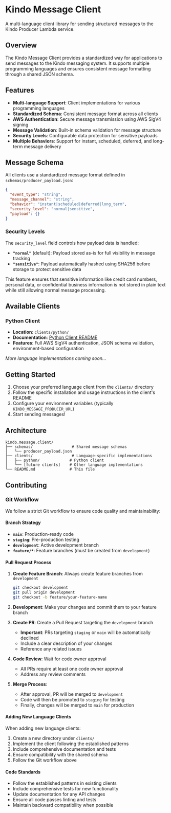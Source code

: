 # Kindo Message Client

A multi-language client library for sending structured messages to the Kindo Producer Lambda service.

## Overview

The Kindo Message Client provides a standardized way for applications to send messages to the Kindo messaging system. It supports multiple programming languages and ensures consistent message formatting through a shared JSON schema.

## Features

- **Multi-language Support**: Client implementations for various programming languages
- **Standardized Schema**: Consistent message format across all clients
- **AWS Authentication**: Secure message transmission using AWS SigV4 signing
- **Message Validation**: Built-in schema validation for message structure
- **Security Levels**: Configurable data protection for sensitive payloads
- **Multiple Behaviors**: Support for instant, scheduled, deferred, and long-term message delivery

## Message Schema

All clients use a standardized message format defined in `schemas/producer_payload.json`:

```json
{
  "event_type": "string",
  "message_channel": "string", 
  "behavior": "instant|scheduled|deferred|long_term",
  "security_level": "normal|sensitive",
  "payload": {}
}
```

### Security Levels

The `security_level` field controls how payload data is handled:

- **`"normal"`** (default): Payload stored as-is for full visibility in message tracking
- **`"sensitive"`**: Payload automatically hashed using SHA256 before storage to protect sensitive data

This feature ensures that sensitive information like credit card numbers, personal data, or confidential business information is not stored in plain text while still allowing normal message processing.

## Available Clients

### Python Client
- **Location**: `clients/python/`
- **Documentation**: [Python Client README](clients/python/README.md)
- **Features**: Full AWS SigV4 authentication, JSON schema validation, environment-based configuration

*More language implementations coming soon...*

## Getting Started

1. Choose your preferred language client from the `clients/` directory
2. Follow the specific installation and usage instructions in the client's README
3. Configure your environment variables (typically `KINDO_MESSAGE_PRODUCER_URL`)
4. Start sending messages!

## Architecture

```
kindo.message.client/
├── schemas/                 # Shared message schemas
│   └── producer_payload.json
├── clients/                 # Language-specific implementations
│   ├── python/             # Python client
│   └── [future clients]    # Other language implementations
└── README.md               # This file
```

## Contributing

### Git Workflow

We follow a strict Git workflow to ensure code quality and maintainability:

#### Branch Strategy
- **`main`**: Production-ready code
- **`staging`**: Pre-production testing
- **`development`**: Active development branch
- **`feature/*`**: Feature branches (must be created from `development`)

#### Pull Request Process

1. **Create Feature Branch**: Always create feature branches from `development`
   ```bash
   git checkout development
   git pull origin development
   git checkout -b feature/your-feature-name
   ```

2. **Development**: Make your changes and commit them to your feature branch

3. **Create PR**: Create a Pull Request targeting the `development` branch
   - **Important**: PRs targeting `staging` or `main` will be automatically declined
   - Include a clear description of your changes
   - Reference any related issues

4. **Code Review**: Wait for code owner approval
   - All PRs require at least one code owner approval
   - Address any review comments

5. **Merge Process**: 
   - After approval, PR will be merged to `development`
   - Code will then be promoted to `staging` for testing
   - Finally, changes will be merged to `main` for production

#### Adding New Language Clients

When adding new language clients:
1. Create a new directory under `clients/`
2. Implement the client following the established patterns
3. Include comprehensive documentation and tests
4. Ensure compatibility with the shared schema
5. Follow the Git workflow above

#### Code Standards

- Follow the established patterns in existing clients
- Include comprehensive tests for new functionality
- Update documentation for any API changes
- Ensure all code passes linting and tests
- Maintain backward compatibility when possible